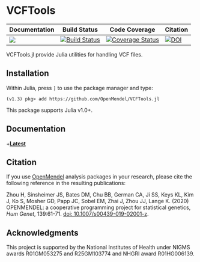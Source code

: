 # VCFTools

| **Documentation** | **Build Status** | **Code Coverage**  | **Citation**  |  
|-------------------|------------------|--------------------|--------------------|  
| [![](https://img.shields.io/badge/docs-latest-blue.svg)](https://github.com/OpenMendel/VCFTools.jl/dev/) | [![Build Status](https://travis-ci.org/OpenMendel/VCFTools.jl.svg?branch=master)](https://travis-ci.org/OpenMendel/VCFTools.jl) | [![Coverage Status](https://coveralls.io/repos/github/OpenMendel/VCFTools.jl/badge.svg?branch=master)](https://coveralls.io/github/OpenMendel/VCFTools.jl?branch=master)| [![DOI](https://zenodo.org/badge/100287089.svg)](https://zenodo.org/badge/latestdoi/100287089) |

VCFTools.jl provide Julia utilities for handling VCF files.

## Installation

Within Julia, press `]` to use the package manager and type:

    (v1.3) pkg> add https://github.com/OpenMendel/VCFTools.jl

This package supports Julia v1.0+.

## Documentation

+[**Latest**](https://github.com/OpenMendel/VCFTools.jl/dev/)

## Citation

If you use [OpenMendel](https://openmendel.github.io) analysis packages in your research, please cite the following reference in the resulting publications:

Zhou H, Sinsheimer JS, Bates DM, Chu BB, German CA, Ji SS, Keys KL, Kim J, Ko S, Mosher GD, Papp JC, Sobel EM, Zhai J, Zhou JJ, Lange K. (2020) OPENMENDEL: a cooperative programming project for statistical genetics,  _Hum Genet_, 139:61-71. [doi: 10.1007/s00439-019-02001-z](https://doi.org/10.1007/s00439-019-02001-z).

## Acknowledgments

This project is supported by the National Institutes of Health under NIGMS awards R01GM053275 and R25GM103774 and NHGRI award R01HG006139.
